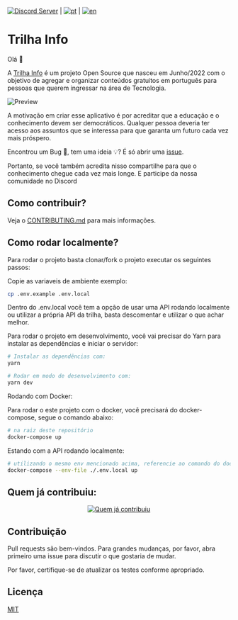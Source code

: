 [![Discord Server](https://img.shields.io/discord/989882634358390794?style=flat-square)](https://discord.gg/TmneeHgTBp)
|
[![pt](https://img.shields.io/badge/🇧🇷-Português-blue?style=flat-square)](https://github.com/flaviojmendes/trilhainfo/blob/main/translation/readme.md)
|
[![en](https://img.shields.io/badge/🇬🇧-English-blue?style=flat-square)](https://github.com/flaviojmendes/trilhainfo/blob/main/translation/readme-en.md)


# Trilha Info

Olá 👋

A [Trilha Info](https://trilha.info) é um projeto Open Source que nasceu em Junho/2022 com o objetivo de agregar e organizar conteúdos gratuitos em português para pessoas que querem ingressar na área de Tecnologia.

![Preview](/public/preview.png)

A motivação em criar esse aplicativo é por acreditar que a educação e o conhecimento devem ser democráticos. Qualquer pessoa deveria ter acesso aos assuntos que se interessa para que garanta um futuro cada vez mais próspero.

Encontrou um Bug 🐛, tem uma ideia 💡? É só abrir uma [issue](https://github.com/flaviojmendes/trilhainfo/issues).

Portanto, se você também acredita nisso compartilhe para que o conhecimento chegue cada vez mais longe. E participe da nossa comunidade no Discord


## Como contribuir?

Veja o [CONTRIBUTING.md](CONTRIBUTING.md) para mais informações.

## Como rodar localmente?

Para rodar o projeto basta clonar/fork o projeto executar os seguintes passos:

Copie as variaveis de ambiente exemplo:

```sh
cp .env.example .env.local
```

Dentro do .env.local você tem a opção de usar uma API rodando localmente ou utilizar a própria API da trilha, basta descomentar e utilizar o que achar melhor.

Para rodar o projeto em desenvolvimento, você vai precisar do Yarn para instalar as dependências e iniciar o servidor:

```sh
# Instalar as dependências com:
yarn

# Rodar em modo de desenvolvimento com:
yarn dev

```

Rodando com Docker:

Para rodar o este projeto com o docker, você precisará do docker-compose, segue o comando abaixo:

```sh
# na raiz deste repositório
docker-compose up
```

Estando com a API rodando localmente:
```sh
# utilizando o mesmo env mencionado acima, referencie ao comando do docker:
docker-compose --env-file ./.env.local up
```


## Quem já contribuiu:

<p align="center">
  <a href = "https://github.com/flaviojmendes/trilhainfo/graphs/contributors">
    <img src = "https://contributors-img.web.app/image?repo=flaviojmendes/trilhainfo" alt="Quem já contribuiu" />
  </a>
</p>

## Contribuição
Pull requests são bem-vindos. Para grandes mudanças, por favor, abra primeiro uma issue para discutir o que gostaria de mudar.

Por favor, certifique-se de atualizar os testes conforme apropriado.

## Licença
[MIT](https://choosealicense.com/licenses/mit/)
